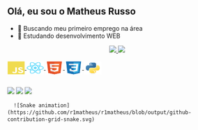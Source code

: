 ## Olá, eu sou o Matheus Russo

- 🔭 Buscando meu primeiro emprego na área
- 🌱 Estudando desenvolvimento WEB

<div align="center">
  <a href="https://github.com/r1matheus">
  <img height="180em" src="https://github-readme-stats.vercel.app/api?username=r1matheus&show_icons=true&theme=blueberry&include_all_commits=true&count_private=true"/>
  <img height="180em" src="https://github-readme-stats.vercel.app/api/top-langs/?username=r1matheus&layout=compact&langs_count=7&theme=blueberry"/>
</div>
  
  <div style="display: inline_block"><br>
  <img align="center" alt="Russo-Js" height="30" width="40" src="https://raw.githubusercontent.com/devicons/devicon/master/icons/javascript/javascript-plain.svg">
  <img align="center" alt="Russo-React" height="30" width="40" src="https://raw.githubusercontent.com/devicons/devicon/master/icons/react/react-original.svg">
  <img align="center" alt="Russo-HTML" height="30" width="40" src="https://raw.githubusercontent.com/devicons/devicon/master/icons/html5/html5-original.svg">
  <img align="center" alt="Russo-CSS" height="30" width="40" src="https://raw.githubusercontent.com/devicons/devicon/master/icons/css3/css3-original.svg">
  <img align="center" alt="Russo-Python" height="30" width="40" src="https://raw.githubusercontent.com/devicons/devicon/master/icons/python/python-original.svg">
</div>
  
  ##
  
  <div>
    <a href="https://instagram.com/r1matheus" target="_blank"><img src="https://img.shields.io/badge/-Instagram-%23E4405F?style=for-the-badge&logo=instagram&logoColor=white" target="_blank"></a>
   <a href = "mailto:russomatheus15@gmail.com"><img src="https://img.shields.io/badge/-Gmail-%23333?style=for-the-badge&logo=gmail&logoColor=white" target="_blank"></a>
   <a href="https://www.linkedin.com/in/matheus-russo1/" target="_blank"><img src="https://img.shields.io/badge/-LinkedIn-%230077B5?style=for-the-badge&logo=linkedin&logoColor=white" target="_blank"></a>
    
      ![Snake animation](https://github.com/r1matheus/r1matheus/blob/output/github-contribution-grid-snake.svg)
    
    
 </div>
  
  
  
  
  
  
  
  
